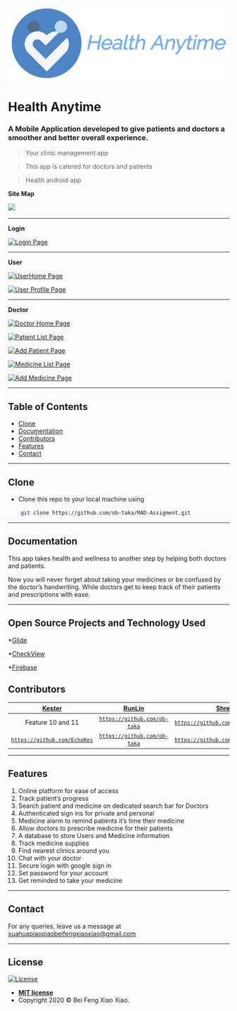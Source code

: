 <img src="images/logo.png">

# Health Anytime

### A Mobile Application developed to give patients and doctors a smoother and better overall experience.

> Your clinic management app

> This app is catered for doctors and patients

> Health android app

**Site Map**

![](https://cdn.discordapp.com/attachments/703063187053871244/708275297484800070/2020-05-08_3.png)

---

**Login**

[![Login Page](https://recordit.co/1sW0ATqOvD.gif)]()

---

**User**

[![UserHome Page](https://recordit.co/AtRGxzyAOx.gif)]()

[![User Profile Page](http://recordit.co/teGFtP6Uqe.gif)]()

---

**Doctor**

[![Doctor Home Page](https://recordit.co/WmSEEBXzr3.gif)]()

[![Patient List Page](https://recordit.co/qiCrzihnkk.gif)]()

[![Add Patient Page](https://recordit.co/apy590YN0I.gif)]()

[![Medicine List Page](https://recordit.co/NVMEiAz42t.gif)]()

[![Add Medicine Page](https://recordit.co/x4ep7DcFPK.gif)]()

---

## Table of Contents

- [Clone](#clone)
- [Documentation](#documentation)
- [Contributors](#contributors)
- [Features](#features)
- [Contact](#contact)

---

## Clone

- Clone this repo to your local machine using

```bash
    git clone https://github.com/ob-taka/MAD-Assigment.git
```

---

## Documentation

This app takes health and wellness to another step by helping both doctors and patients.

Now you will never forget about taking your medicines or be confused by the doctor’s handwriting. While doctors get to keep track of their patients and prescriptions with ease.

---

## Open Source Projects and Technology Used

\*[Glide](https://github.com/bumptech/glide)

\*[CheckView](https://github.com/cdflynn/checkview)

\*[Firebase](https://firebase.google.com/)

## Contributors

|             <a href="https://github.com/EchoKes" target="_blank">**Kester**</a>              |             <a href="https://github.com/ob-taka" target="_blank">**RunLin**</a>              |                 <a href="https://github.com/ShreyChauhan1" target="_blank">**Shrey**</a>                 |               <a href="https://github.com/PrimaryHeap" target="_blank">**Zachary**</a>               |
| :-----------------------------------------------------------------------------------------: | :-----------------------------------------------------------------------------------------: | :-----------------------------------------------------------------------------------------------: | :---------------------------------------------------------------------------------------------: |
|Feature 10 and 11| <a href="https://github.com/ob-taka" target="_blank">`https://github.com/ob-taka`</a> | <a href="https://github.com/ShreyChauhan1" target="_blank">`https://github.com/ShreyChauhan1`</a> | <a href="https://github.com/PrimaryHeap" target="_blank">`https://github.com/PrimaryHeap`</a> |
| <a href="https://github.com/EchoKes" target="_blank">`https://github.com/EchoKes`</a> | <a href="https://github.com/ob-taka" target="_blank">`https://github.com/ob-taka`</a> | <a href="https://github.com/ShreyChauhan1" target="_blank">`https://github.com/ShreyChauhan1`</a> | <a href="https://github.com/PrimaryHeap" target="_blank">`https://github.com/PrimaryHeap`</a> |



---

## Features

1. Online platform for ease of access
2. Track patient’s progress
3. Search patient and medicine on dedicated search bar for Doctors
4. Authenticated sign ins for private and personal
5. Medicine alarm to remind patients it’s time their medicine
6. Allow doctors to prescribe medicine for their patients
7. A database to store Users and Medicine information
8. Track medicine supplies 
9. Find nearest clinics around you
10. Chat with your doctor
11. Secure login with google sign in
12. Set password for your account
13. Get reminded to take your medicine

---

## Contact

For any queries, leave us a message at xuahuapiaopiaobeifengxiaoxiao@gmail.com

---

## License

[![License](http://img.shields.io/:license-mit-blue.svg?style=flat-square)](http://badges.mit-license.org)

- **[MIT license](http://opensource.org/licenses/mit-license.php)**
- Copyright 2020 © Bei Feng Xiao Xiao.
